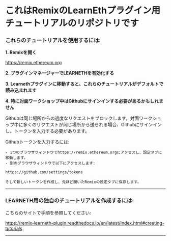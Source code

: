 # これはRemixのLearnEthプラグイン用チュートリアルのリポジトリです


### これらのチュートリアルを使用するには:


**1. Remixを開く**

https://remix.ethereum.org

**2. プラグインマネージャーでLEARNETHを有効化する**

**3. Learnethプラグインに移動すると、これらのチュートリアルがデフォルトで読み込まれます**

**4. 特に対面ワークショップ中はGithubにサインインする必要があるかもしれません**

Githubは同じ場所からの過度なリクエストをブロックします。対面ワークショップ中に多くのリクエストが同じ場所から送られる場合、Githubにサインインし、トークンを入力する必要があります。

Githubトークンを入力するには:

    - 1つのブラウザウィンドウでhttps://remix.ethereum.orgにアクセスし、設定タブに移動します。
    - 別のブラウザウィンドウで以下にアクセスします:
    
    https://github.com/settings/tokens 
    
    そして新しいトークンを作成し、先ほど開いたRemixの設定タブに保存します。

---
### LEARNETH用の独自のチュートリアルを作成するには:
こちらのサイトで手順を参照してください:

https://remix-learneth-plugin.readthedocs.io/en/latest/index.html#creating-tutorials

---

